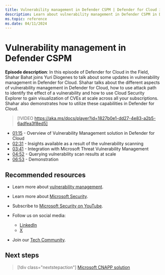 ```yaml
---
title: Vulnerability management in Defender CSPM | Defender for Cloud in the field
description: Learn about vulnerability management in Defender CSPM in Defender for Cloud.
ms.topic: reference
ms.date: 04/11/2024
---
```


# Vulnerability management in Defender CSPM

**Episode description**: In this episode of Defender for Cloud in the Field, Shahar Bahat joins Yuri Diogenes to talk about some updates in vulnerability management in Defender for Cloud. Shahar talks about the different aspects of vulnerability management in Defender for Cloud, how to use attack path to identify the effect of a vulnerability and how to use Cloud Security Explorer to gain visualization of CVEs at scale across all your subscriptions. Shahar also demonstrates how to utilize these capabilities in Defender for Cloud.
  

> [!VIDEO https://aka.ms/docs/player?id=1827b0e1-dd27-4e83-a2b5-6adfea3f8ed5]

- [01:15](/shows/mdc-in-the-field/vulnerability-management#time=01m15s) - Overview of Vulnerability Management solution in Defender for Cloud
- [02:31](/shows/mdc-in-the-field/vulnerability-management#time=02m31s) - Insights available as a result of the vulnerability scanning
- [03:41](/shows/mdc-in-the-field/vulnerability-management#time=03m41s) - Integration with Microsoft Threat Vulnerability Management
- [04:52](/shows/mdc-in-the-field/vulnerability-management#time=04m52s) - Querying vulnerability scan results at scale
- [06:53](/shows/mdc-in-the-field/vulnerability-management#time=06m53s) - Demonstration

## Recommended resources

- Learn more about [vulnerability management](https://techcommunity.microsoft.com/t5/microsoft-defender-for-cloud/defender-for-cloud-unified-vulnerability-assessment-powered-by/ba-p/3990112).
- Learn more about [Microsoft Security](https://msft.it/6002T9HQY).
- Subscribe to [Microsoft Security on YouTube](https://www.youtube.com/playlist?list=PL3ZTgFEc7LysiX4PfHhdJPR7S8mGO14YS).

- Follow us on social media:

  - [LinkedIn](https://www.linkedin.com/showcase/microsoft-security/)
  - [X](https://x.com/msftsecurity)

- Join our [Tech Community](https://aka.ms/SecurityTechCommunity).

## Next steps

> [!div class="nextstepaction"]
> [Microsoft CNAPP solution](episode-forty-eight.md)
